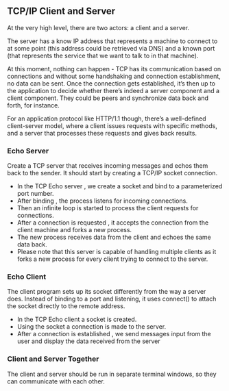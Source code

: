 ## TCP/IP Client and Server

At the very high level, there are two actors: a client and a server.

The server has a know IP address that represents a machine to connect to at some point (this address could be retrieved via DNS) and a known port (that represents the service that we want to talk to in that machine).

At this moment, nothing can happen - TCP has its communication based on connections and without some handshaking and connection establishment, no data can be sent. Once the connection gets established, it’s then up to the application to decide whether there’s indeed a server component and a client component. They could be peers and synchronize data back and forth, for instance.

For an application protocol like HTTP/1.1 though, there’s a well-defined client-server model, where a client issues requests with specific methods, and a server that processes these requests and gives back results.

### Echo Server

Create a TCP server that receives incoming messages and echos them back to the sender. It should start by creating a TCP/IP socket connection.

- In the TCP Echo server , we create a socket and bind to a parameterized port number.
- After binding , the process listens for incoming connections.
- Then an infinite loop is started to process the client requests for connections.
- After a connection is requested , it accepts the connection from the client machine and forks a new process.
- The new process receives data from the client and echoes the same data back.
- Please note that this server is capable of handling multiple clients as it forks a new process for every client trying to connect to the server.

### Echo Client

The client program sets up its socket differently from the way a server does. Instead of binding to a port and listening, it uses connect() to attach the socket directly to the remote address.

- In the TCP Echo client a socket is created.
- Using the socket a connection is made to the server.
- After a connection is established , we send messages input from the user and display the data received from the server

### Client and Server Together

The client and server should be run in separate terminal windows, so they can communicate with each other.
